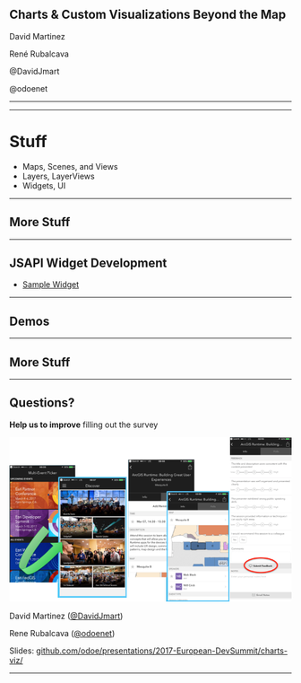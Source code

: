 <!-- .slide: class="title" -->

## Charts & Custom Visualizations Beyond the Map

David Martinez

René Rubalcava

@DavidJmart

@odoenet

---

<!-- .slide: class="sponsor" -->

---

<!-- .slide: class="section" -->

# Stuff

- Maps, Scenes, and Views
- Layers, LayerViews
- Widgets, UI

---

## More Stuff

---

<!-- .slide: class="section" -->

## JSAPI Widget Development

- [Sample Widget](https://github.com/Esri/arcgis-js-api/blob/4master/widgets/Home.tsx)

---

<!-- .slide: class="section" -->

## Demos

---

## More Stuff

---

<!-- .slide: class="questions" -->

## Questions?

**Help us to improve** filling out the survey

![Survey](images/survey-slide.png)

David Martinez ([@DavidJmart](https://twitter.com/DavidJmart))

Rene Rubalcava ([@odoenet](https://twitter.com/odoenet))

Slides: [github.com/odoe/presentations/2017-European-DevSummit/charts-viz/](github.com/odoe/presentations/2017-European-DevSummit/charts-viz)

---


<!-- .slide: class="end" -->
